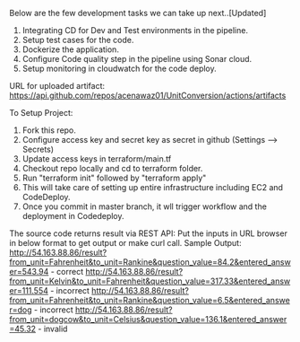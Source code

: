 Below are the few development tasks we can take up next..[Updated]

1. Integrating CD for Dev and Test environments in the pipeline.
2. Setup test cases for the code.
3. Dockerize the application.
4. Configure Code quality step in the pipeline using Sonar cloud.
5. Setup monitoring in cloudwatch for the code deploy.

URL for uploaded artifact: https://api.github.com/repos/acenawaz01/UnitConversion/actions/artifacts

To Setup Project:
1. Fork this repo.
2. Configure access key and secret key as secret in github (Settings --> Secrets)
3. Update access keys in terraform/main.tf
4. Checkout repo locally and cd to terraform folder.
5. Run "terraform init" followed by "terraform apply"
6. This will take care of setting up entire infrastructure including EC2 and CodeDeploy.
7. Once you commit in master branch, it wll trigger workflow and the deployment in Codedeploy.


The source code returns result via REST API:
Put the inputs in URL browser in below format to get output or make curl call.
Sample Output:
http://54.163.88.86/result?from_unit=Fahrenheit&to_unit=Rankine&question_value=84.2&entered_answer=543.94 - correct
http://54.163.88.86/result?from_unit=Kelvin&to_unit=Fahrenheit&question_value=317.33&entered_answer=111.554 - incorrect
http://54.163.88.86/result?from_unit=Fahrenheit&to_unit=Rankine&question_value=6.5&entered_answer=dog - incorrect
http://54.163.88.86/result?from_unit=dogcow&to_unit=Celsius&question_value=136.1&entered_answer=45.32 - invalid
